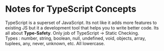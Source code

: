 # Notes for TypeScript Concepts

TypeScript is a superset of JavaScript. Its not like it adds more features to existing JS but it a development tool that helps you to write better code. Its all about **Type-Safety**. Only job of TypeScript -> Static Checking.   
Types : number, string, boolean, null, undefined, void, objects, array, tuplees, any, never, unknown, etc. All lowercase.
